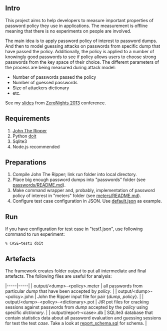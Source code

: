 ## Intro

This project aims to help developers to measure important properties of password policy they use in applications. The measurement is offline meaning that there is no experiments on people are involved.

The main idea is to apply password policy of interest to password dumps. And then to model guessing attacks on passwords from specific dump that have passed the policy. Additionally, the policy is applied to a number of knowingly good passwords to see if policy allows users to choose strong passwords from the key space of their choice. The different parameters of the process are being measured during attack model:

- Number of passwords passed the policy
- Number of guessed passwords
- Size of attackers dictionary
- etc.

See my [slides](http://www.slideshare.net/antondedov5/zn2013-testing-of-password-policy-abridged) from [ZeroNights 2013](http://2013.zeronights.org/fasttrack) conference.

## Requirements

1. [John The Ripper](http://openwall.com/john/)
1. Python [doit](http://pydoit.org/)
1. Sqlite3
1. Node.js recommended

## Preparations
1. Compile John The Ripper; link *run* folder into local directory.
1. Place big enough password dumps into "passwords" folder (see [passwords/README.md](passwords/README.md)).
1. Make command wrapper and, probably, implementation of password policy of interest in "meters" folder (see [meters/README.md](meters/README.md)).
1. Configure test case configuration in JSON. Use [default.json](default.json) as example.

## Run

If you have configuration for test case in "test1.json", use following command to run experiment:

```
% CASE=test1 doit
```

## Artefacts

The framework creates folder *output* to put all intermediate and final artefacts. The following files are useful for analysis:

|-----|-----|
| output/&lt;dump&gt;-&lt;policy&gt;.meter | all passwords from particular *dump* that have been accepted by *policy*. |
| output/&lt;dump&gt;-&lt;policy&gt;.john | John the Ripper input file for pair {*dump*, *policy*}. |
| output/&lt;dump&gt;-&lt;policy&gt;-&lt;dictionary&gt;.pot | JtR pot files for cracking sessions against passwords from *dump* accepted by the *policy* using specific *dictionary*. |
| output/report-&lt;case&gt;.db | SQLite3 database that contain statistics data about all password evaluation and guessing sessions for test the test *case*. Take a look at [report_schema.sql](sql/report_schema.sql) for schema. |